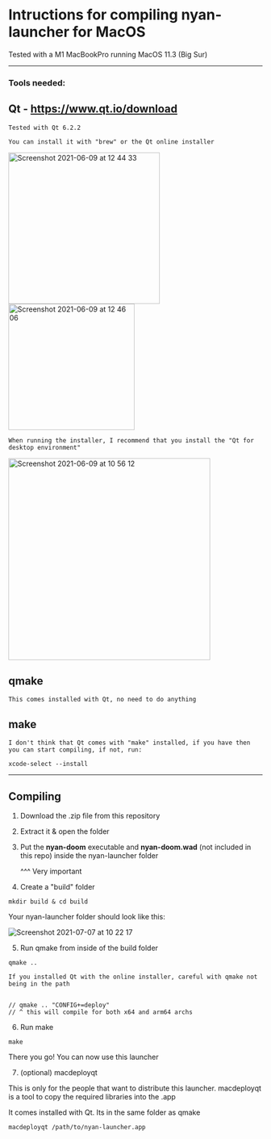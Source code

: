 # Intructions for compiling nyan-launcher for MacOS

Tested with a M1 MacBookPro running MacOS 11.3 (Big Sur)

___

### Tools needed:

## Qt - https://www.qt.io/download
```
Tested with Qt 6.2.2

You can install it with "brew" or the Qt online installer
```
<img width="300" alt="Screenshot 2021-06-09 at 12 44 33" src="https://user-images.githubusercontent.com/82064173/121386518-fbd48c00-c941-11eb-8abc-bc2e1e7e5a69.png"><img width="250" alt="Screenshot 2021-06-09 at 12 46 06" src="https://user-images.githubusercontent.com/82064173/121386962-33433880-c942-11eb-9528-a3923dc4ee52.png">
```
When running the installer, I recommend that you install the "Qt for desktop environment"
```
<img width="400" alt="Screenshot 2021-06-09 at 10 56 12" src="https://user-images.githubusercontent.com/82064173/121387513-a351be80-c942-11eb-9962-536a66c03689.png">

## qmake
```
This comes installed with Qt, no need to do anything
```

## make
```
I don't think that Qt comes with "make" installed, if you have then you can start compiling, if not, run:

xcode-select --install
```
___
## Compiling

1. Download the .zip file from this repository

2. Extract it & open the folder
 
3. Put the **nyan-doom** executable and **nyan-doom.wad** (not included in this repo) inside the nyan-launcher folder

      ^^^ Very important

4. Create a "build" folder
```
mkdir build & cd build
```

Your nyan-launcher folder should look like this: 

![Screenshot 2021-07-07 at 10 22 17](https://user-images.githubusercontent.com/82064173/124734657-40395480-df0d-11eb-81c1-fd19231c5035.jpg)


5. Run qmake from inside of the build folder
```
qmake ..

If you installed Qt with the online installer, careful with qmake not being in the path


// qmake .. "CONFIG+=deploy"
// ^ this will compile for both x64 and arm64 archs

```
6. Run make
```
make
```
There you go!
You can now use this launcher

7. (optional) macdeployqt

This is only for the people that want to distribute this launcher.
macdeployqt is a tool to copy the required libraries into the .app

It comes installed with Qt. Its in the same folder as qmake
```
macdeployqt /path/to/nyan-launcher.app
```
